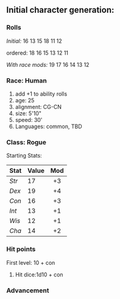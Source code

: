 ## Initial character generation:

### Rolls

*Initial:* 
16 13 15 18 11 12

ordered: 18 16 15 13 12 11

*With race mods:* 19 17 16 14 13 12


### Race: Human

1. add +1 to ability rolls
2. age: 25
3. alignment: CG-CN
4. size: 5'10"
5. speed: 30'
6. Languages: common, TBD

### Class: Rogue

Starting Stats:

| Stat | Value | Mod  |
|:-----|:------|:----:|
| *Str* | 17   | +3   |
| *Dex* | 19   | +4   |
| *Con* | 16   | +3   |
| *Int* | 13   | +1   |
| *Wis* | 12   | +1   |
| *Cha* | 14   | +2   |

### Hit points

First level:  10 + con
1. Hit dice:1d10 + con


### Advancement
